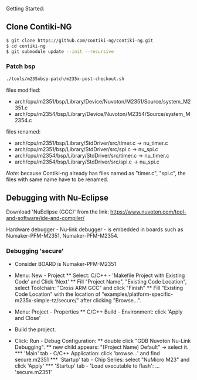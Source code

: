 Getting Started:

## Clone Contiki-NG

```bash
$ git clone https://github.com/contiki-ng/contiki-ng.git
$ cd contiki-ng
$ git submodule update --init --recursive
```

### Patch bsp

```bash
./tools/m235xbsp-patch/m235x-post-checkout.sh
```

files modified:
* arch/cpu/m2351/bsp/Library/Device/Nuvoton/M2351/Source/system_M2351.c
* arch/cpu/m2354/bsp/Library/Device/Nuvoton/M2354/Source/system_M2354.c

files renamed:
* arch/cpu/m2351/bsp/Library/StdDriver/src/timer.c -> nu_timer.c
* arch/cpu/m2351/bsp/Library/StdDriver/src/spi.c -> nu_spi.c
* arch/cpu/m2354/bsp/Library/StdDriver/src/timer.c -> nu_timer.c
* arch/cpu/m2354/bsp/Library/StdDriver/src/spi.c -> nu_spi.c

*Note*: because Contiki-ng already has files named as "timer.c", "spi.c", the files with same name have to be renamed.

## Debugging with Nu-Eclipse
Download 'NuEclipse (GCC)' from the link: https://www.nuvoton.com/tool-and-software/ide-and-compiler/

Hardware debugger - Nu-link debugger - is embedded in boards such as Numaker-PFM-M2351, Numaker-PFM-M2354.

### Debugging 'secure'

* Consider BOARD is Numaker-PFM-M2351
* Menu: New - Project
** Select: C/C++ - 'Makefile Project with Existing Code' and Click 'Next'
** Fill "Project Name", "Existing Code Location", select Toolchain: "Cross ARM GCC" and click "Finish"
** Fill "Existing Code Location" with the location of "examples/platform-specific-m235x-simple-tz/secure/" after clicking "Browse...".

* Menu: Project - Properties
** C/C++ Build - Environment: click 'Apply and Close'

* Build the project.

* Click: Run - Debug Configuration: 
** double click "GDB Nuvoton Nu-Link Debugging".
** new child appears: "(Project Name) Default" -> select it.
*** 'Main' tab - C/C++ Application: click 'browse...' and find secure.m2351
*** 'Startup' tab - Chip Series: select "NuMicro M23" and click 'Apply'
*** 'Startup' tab - 'Load executable to flash': ... 'secure.m2351'
